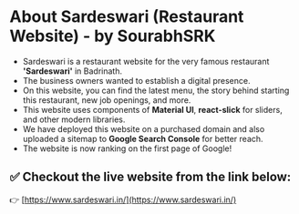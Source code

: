 # About Sardeswari (Restaurant Website) - by SourabhSRK

- Sardeswari is a restaurant website for the very famous restaurant **'Sardeswari'** in Badrinath.
- The business owners wanted to establish a digital presence.
- On this website, you can find the latest menu, the story behind starting this restaurant, new job openings, and more.
- This website uses components of **Material UI**, **react-slick** for sliders, and other modern libraries.
- We have deployed this website on a purchased domain and also uploaded a sitemap to **Google Search Console** for better reach.
- The website is now ranking on the first page of Google!

## ✅ Checkout the live website from the link below:

👉 [https://www.sardeswari.in/](https://www.sardeswari.in/)
